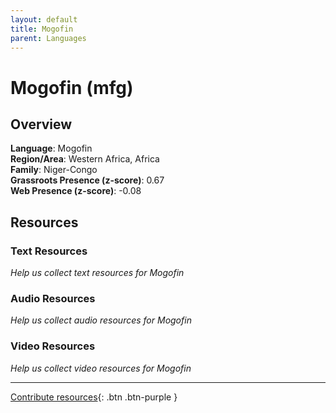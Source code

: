 ```yaml
---
layout: default
title: Mogofin
parent: Languages
---
```


# Mogofin (mfg)

## Overview

**Language**: Mogofin  
**Region/Area**: Western Africa, Africa  
**Family**: Niger-Congo  
**Grassroots Presence (z-score)**: 0.67  
**Web Presence (z-score)**: -0.08  

## Resources

### Text Resources
*Help us collect text resources for Mogofin*

### Audio Resources
*Help us collect audio resources for Mogofin*

### Video Resources
*Help us collect video resources for Mogofin*

---

[Contribute resources](https://forms.office.com/e/1SfLJx3u1r){: .btn .btn-purple }
